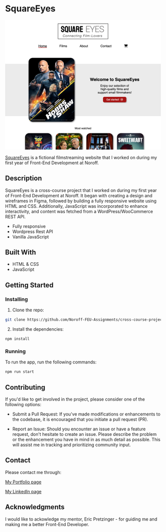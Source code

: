 # SquareEyes

![image](images/squareEyes.png)

[SquareEyes](https://charlottevalset.netlify.app/) is a fictional filmstreaming website that I worked on during my first year of Front-End Development at Noroff.

## Description

SquareEyes is a cross-course project that I worked on during my first year of Front-End Development at Noroff. It began with creating a design and wireframes in Figma, followed by building a fully responsive website using HTML and CSS. Additionally, JavaScript was incorporated to enhance interactivity, and content was fetched from a WordPress/WooCommerce REST API.

- Fully responsive
- Wordpress Rest API
- Vanilla JavaScript

## Built With

- HTML & CSS
- JavaScript

## Getting Started

### Installing

1. Clone the repo:

```bash
git clone https://github.com/Noroff-FEU-Assignments/cross-course-project-CharlotteValset.git
```

2. Install the dependencies:

```
npm install
```

### Running

To run the app, run the following commands:

```bash
npm run start
```

## Contributing

If you'd like to get involved in the project, please consider one of the following options:

- Submit a Pull Request:
  If you've made modifications or enhancements to the codebase, it is encouraged that you initiate a pull request (PR).

- Report an Issue:
  Should you encounter an issue or have a feature request, don't hesitate to create an issue. Please describe the problem or the enhancement you have in mind in as much detail as possible. This will assist me in tracking and prioritizing community input.

## Contact

Please contact me through:

[My Portfolio page](https://charlottevalset.no/portfolio/)

[My LinkedIn page](https://www.linkedin.com/in/charlotte-valset-6195b521a/)

## Acknowledgments

I would like to ackowledge my mentor, Eric Pretzinger - for guiding me and making me a better Front-End Developer.

